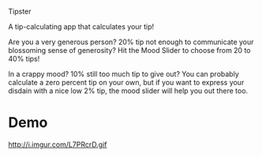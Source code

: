 Tipster

A tip-calculating app that calculates your tip!

Are you a very generous person? 20% tip not enough to communicate your blossoming sense of generosity?
Hit the Mood Slider to choose from 20 to 40% tips!

In a crappy mood? 10% still too much tip to give out? You can probably calculate a zero percent tip on your own, but if you want to express your disdain with a nice low 2% tip, the mood slider will help you out there too. 

# Demo
http://i.imgur.com/L7PRcrD.gif
